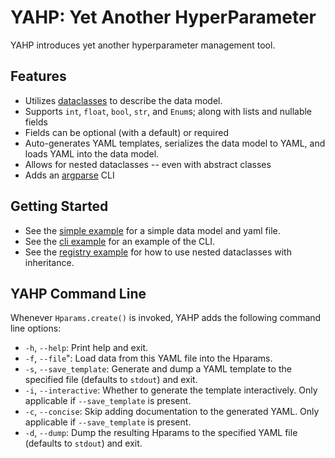 # YAHP: Yet Another HyperParameter

YAHP introduces yet another hyperparameter management tool.

## Features
* Utilizes [dataclasses](https://docs.python.org/3.8/library/dataclasses.html) to describe the data model.
* Supports `int`, `float`, `bool`, `str`, and `Enum`s; along with lists and nullable fields
* Fields can be optional (with a default) or required
* Auto-generates YAML templates, serializes the data model to YAML, and loads YAML into the data model.
* Allows for nested dataclasses -- even with abstract classes
* Adds an [argparse](https://docs.python.org/3.8/library/argparse.html) CLI

## Getting Started

* See the [simple example](examples/simple.py) for a simple data model and yaml file.
* See the [cli example](examples/cli.py) for an example of the CLI.
* See the [registry example](examples/registry) for how to use nested dataclasses with inheritance.

## YAHP Command Line
Whenever `Hparams.create()` is invoked, YAHP adds the following command line options:

* `-h`, `--help`: Print help and exit.
* `-f`, `--file`": Load data from this YAML file into the Hparams.
* `-s`, `--save_template`: Generate and dump a YAML template to the specified file (defaults to `stdout`) and exit.
* `-i`, `--interactive`: Whether to generate the template interactively. Only applicable if `--save_template` is present.
*  `-c`, `--concise`: Skip adding documentation to the generated YAML. Only applicable if `--save_template` is present.
*  `-d`, `--dump`: Dump the resulting Hparams to the specified YAML file (defaults to `stdout`) and exit.
